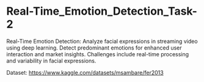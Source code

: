 # Real-Time_Emotion_Detection_Task-2

Real-Time Emotion Detection: Analyze facial expressions in streaming video using deep learning. 
Detect predominant emotions for enhanced user interaction and market insights. 
Challenges include real-time processing and variability in facial expressions.

Dataset: https://www.kaggle.com/datasets/msambare/fer2013
